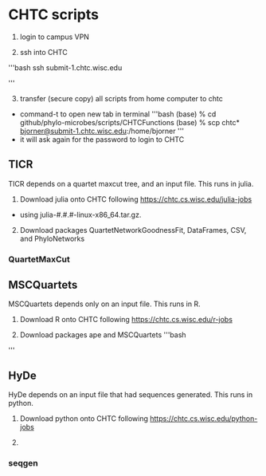 # CHTC scripts

1. login to campus VPN 

2. ssh into CHTC

'''bash
ssh submit-1.chtc.wisc.edu

'''

3. transfer (secure copy) all scripts from home computer to chtc
- command-t to open new tab in terminal
'''bash
(base) % cd github/phylo-microbes/scripts/CHTCFunctions
(base) % scp chtc* bjorner@submit-1.chtc.wisc.edu:/home/bjorner
'''
- it will ask again for the password to login to CHTC 

## TICR

TICR depends on a quartet maxcut tree, and an input file. This runs in julia.

1. Download julia onto CHTC following https://chtc.cs.wisc.edu/julia-jobs
- using julia-#.#.#-linux-x86_64.tar.gz.

2. Download packages QuartetNetworkGoodnessFit, DataFrames, CSV, and PhyloNetworks

### QuartetMaxCut

## MSCQuartets

MSCQuartets depends only on an input file. This runs in R.

1. Download R onto CHTC following https://chtc.cs.wisc.edu/r-jobs

2. Download packages ape and MSCQuartets
'''bash

'''

## HyDe

HyDe depends on an input file that had sequences generated. This runs in python.

1. Download python onto CHTC following https://chtc.cs.wisc.edu/python-jobs

2. 

### seqgen

